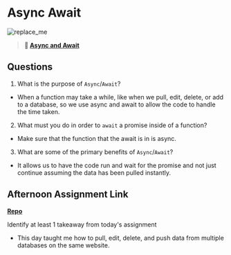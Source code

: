 # Async Await

![replace_me](https://codeworks.blob.core.windows.net/public/assets/img/illustrations/placeholder.svg)

> **📖 [Async and Await](https://codeworksacademy.com/fs-student-guide/resources/wk4/03-Async-Await)**

## Questions

1. What is the purpose of `Async`/`Await`?

- When a function may take a while, like when we pull, edit, delete, or add to a database, so we use async and await to allow the code to handle the time taken.

2. What must you do in order to  `await` a promise inside of a function?

- Make sure that the function that the await is in is async.

3. What are some of the primary benefits of `Async`/`Await`?

- It allows us to have the code run and wait for the promise and not just continue assuming the data has been pulled instantly.

## Afternoon Assignment Link

**[Repo](https://github.com/Enderdr4gon74/Pokedex)**

Identify at least 1 takeaway from today's assignment

- This day taught me how to pull, edit, delete, and push data from multiple databases on the same website.